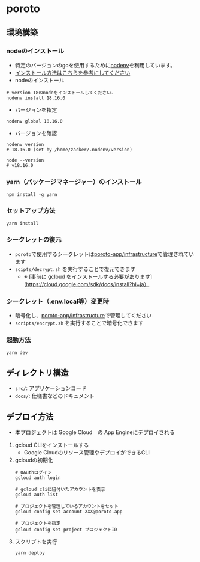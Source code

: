 # poroto

## 環境構築

### nodeのインストール
- 特定のバージョンのgoを使用するために[nodenv](https://github.com/nodenv/nodenv)を利用しています。
- [インストール方法はこちらを参考にしてください](https://github.com/nodenv/nodenv#locating-the-node-installation)
- nodeのインストール
```shell
# version 18のnodeをインストールしてください．
nodenv install 18.16.0
```
- バージョンを指定
```shell
nodenv global 18.16.0
```
- バージョンを確認
```shell
nodenv version
# 18.16.0 (set by /home/zacker/.nodenv/version)

node --version
# v18.16.0
```
### yarn（パッケージマネージャー）のインストール
```shell
npm install -g yarn
```

### セットアップ方法

```shell
yarn install
```

### シークレットの復元

- `poroto`で使用するシークレットは[poroto-app/infrastructure](https://github.com/poroto-app/infrastructure)で管理されています
- `scipts/decrypt.sh`
  を実行することで復元できます
    - ※ [事前に gcloud をインストールする必要があります](https://cloud.google.com/sdk/docs/install?hl=ja）

### シークレット（.env.local等）変更時

- 暗号化し、[poroto-app/infrastructure](https://github.com/poroto-app/infrastructure)で管理してください
- `scripts/encrypt.sh` を実行することで暗号化できます

### 起動方法

```shell
yarn dev
```

## ディレクトリ構造

- `src/`: アプリケーションコード
- `docs/`: 仕様書などのドキュメント

## デプロイ方法
- 本プロジェクトは Google Cloud　の App Engineにデプロイされる

1. gcloud CLIをインストールする
   - Google Cloudのリソース管理やデプロイができるCLI
2. gcloudの初期化
   ```shell
   # OAuthログイン
   gcloud auth login
   
   # gcloud cliに紐付いたアカウントを表示
   gcloud auth list
   
   # プロジェクトを管理しているアカウントをセット
   gcloud config set account XXX@poroto.app
   
   # プロジェクトを指定
   gcloud config set project プロジェクトID
   ```
3. スクリプトを実行
    ```shell
    yarn deploy
    ```